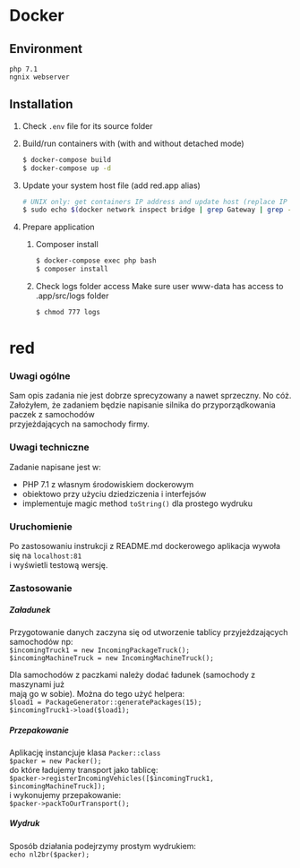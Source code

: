 # Docker

## Environment
    php 7.1
    ngnix webserver

## Installation

1. Check `.env` file for its source folder
    
2. Build/run containers with (with and without detached mode)

    ```bash
    $ docker-compose build
    $ docker-compose up -d
    ```

3. Update your system host file (add red.app alias)

    ```bash
    # UNIX only: get containers IP address and update host (replace IP according to your configuration) (on Windows, edit C:\Windows\System32\drivers\etc\hosts)
    $ sudo echo $(docker network inspect bridge | grep Gateway | grep -o -E '[0-9\.]+') "red.app" >> /etc/hosts
    ```

4. Prepare application
    
    1. Composer install 

        ```bash
        $ docker-compose exec php bash
        $ composer install
        ```
    2. Check logs folder access
        Make sure user www-data has access to .app/src/logs folder 
        ```bash
        $ chmod 777 logs        
        ```

# red

### Uwagi ogólne
Sam opis zadania nie jest dobrze sprecyzowany a nawet sprzeczny. No cóż.  
Założyłem, że zadaniem będzie napisanie silnika do przyporządkowania paczek 
z samochodów  
przyjeżdających na samochody firmy. 


### Uwagi techniczne
Zadanie napisane jest w:
* PHP 7.1 z własnym środowiskiem dockerowym
* obiektowo przy użyciu dziedziczenia i interfejsów
* implementuje magic method `toString()` dla prostego wydruku


### Uruchomienie
Po zastosowaniu instrukcji z README.md dockerowego aplikacja wywoła się na 
`localhost:81`   
i wyświetli testową wersję. 


### Zastosowanie
##### Załadunek 
Przygotowanie danych zaczyna się od utworzenie tablicy przyjeżdzających  
samochodów np:  
`$incomingTruck1 = new IncomingPackageTruck();`  
`$incomingMachineTruck = new IncomingMachineTruck();`

 Dla samochodów z paczkami należy dodać ładunek (samochody z maszynami już  
 mają go w sobie). Można do tego użyć helpera:  
 `$load1 = PackageGenerator::generatePackages(15);`  
 `$incomingTruck1->load($load1);`
 
 ##### Przepakowanie
 Aplikację instancjuje klasa `Packer::class`   
  `$packer = new Packer();`  
  do które ładujemy transport jako tablicę:   
  `$packer->registerIncomingVehicles([$incomingTruck1, $incomingMachineTruck]);`  
i wykonujemy przepakowanie:  
`$packer->packToOurTransport();`


##### Wydruk
Sposób działania podejrzymy prostym wydrukiem:  
`echo nl2br($packer);` 
 

 

